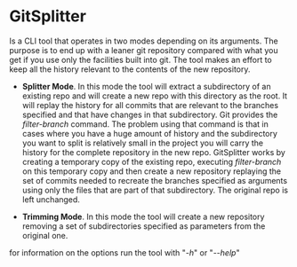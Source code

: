 # GitSplitter
Is a CLI tool that operates in two modes depending on its arguments.  The purpose is to end up with a leaner git repository compared with what you get if you use only the facilities built into git.  The tool makes an effort to keep all the history relevant to the contents of the new repository.

* **Splitter Mode**.  In this mode the tool will extract a subdirectory of an existing repo and will create a new repo with this directory as the root.  It will replay the history for all commits that are relevant to the branches specified and that have changes in that subdirectory.  Git provides the *filter-branch* command.  The problem using that command is that in cases where you have a huge amount of history and the subdirectory you want to split is relatively small in the project you will carry the history for the complete repository in the new repo.  GitSplitter works by creating a temporary copy of the existing repo, executing *filter-branch* on this temporary copy and then create a new repository replaying the set of commits needed to recreate the branches specified as arguments using only the files that are part of that subdirectory.  The original repo is left unchanged.


*   **Trimming Mode**.   In this mode the tool will create a new repository removing a set of subdirectories specified as parameters from the original one.

for information on the options run the tool with "*-h*" or "*--help*"
